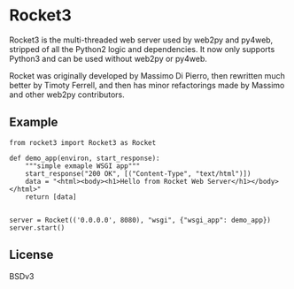 # Rocket3

Rocket3 is the multi-threaded web server used by web2py and py4web, stripped of all the Python2 logic and dependencies. It now only supports Python3 and can be used without web2py or py4web.

Rocket was originally developed by Massimo Di Pierro, then rewritten much better by Timoty Ferrell, and then has minor refactorings made by Massimo and other web2py contributors.

## Example

```
from rocket3 import Rocket3 as Rocket

def demo_app(environ, start_response):
    """simple exmaple WSGI app"""
    start_response("200 OK", [("Content-Type", "text/html")])
    data = "<html><body><h1>Hello from Rocket Web Server</h1></body></html>"
    return [data]


server = Rocket(('0.0.0.0', 8080), "wsgi", {"wsgi_app": demo_app})
server.start()
```

## License

BSDv3

